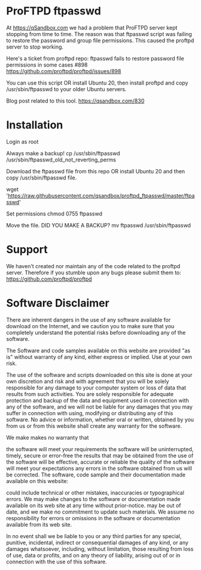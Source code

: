 # ProFTPD ftpasswd
At https://qSandbox.com we had a problem that ProFTPD server kept stopping from time to time.
The reason was that ftpasswd script was failing to restore the password and group file permissions.
This caused the proftpd server to stop working.

Here's a ticket from proftpd repo: ftpasswd fails to restore password file permissions in some cases #898
https://github.com/proftpd/proftpd/issues/898
 
You can use this script OR install Ubuntu 20, then install proftpd and copy /usr/sbin/ftpasswd to your older Ubuntu servers.

Blog post related to this tool.
https://qsandbox.com/830

# Installation

Login as root

Always make a backup!
cp /usr/sbin/ftpasswd /usr/sbin/ftpasswd_old_not_reverting_perms

Download the ftpasswd file from this repo OR install Ubuntu 20 and then copy /usr/sbin/ftpasswd file.

wget 'https://raw.githubusercontent.com/qsandbox/proftpd_ftpasswd/master/ftpasswd'

Set permissions
chmod 0755 ftpasswd

Move the file. DID YOU MAKE A BACKUP?
mv ftpasswd /usr/sbin/ftpasswd

# Support
We haven't created nor maintain any of the code related to the proftpd server.
Therefore if you stumble upon any bugs please submit them to: 
https://github.com/proftpd/proftpd

# Software Disclaimer
There are inherent dangers in the use of any software available for download on the Internet, and we caution you to make sure that you completely understand the potential risks before downloading any of the software.

The Software and code samples available on this website are provided "as is" without warranty of any kind, either express or implied. Use at your own risk.

The use of the software and scripts downloaded on this site is done at your own discretion and risk and with agreement that you will be solely responsible for any damage to your computer system or loss of data that results from such activities. You are solely responsible for adequate protection and backup of the data and equipment used in connection with any of the software, and we will not be liable for any damages that you may suffer in connection with using, modifying or distributing any of this software. No advice or information, whether oral or written, obtained by you from us or from this website shall create any warranty for the software.

We make makes no warranty that

the software will meet your requirements
the software will be uninterrupted, timely, secure or error-free
the results that may be obtained from the use of the software will be effective, accurate or reliable
the quality of the software will meet your expectations
any errors in the software obtained from us will be corrected.
The software, code sample and their documentation made available on this website:

could include technical or other mistakes, inaccuracies or typographical errors. We may make changes to the software or documentation made available on its web site at any time without prior-notice.
may be out of date, and we make no commitment to update such materials.
We assume no responsibility for errors or omissions in the software or documentation available from its web site.

In no event shall we be liable to you or any third parties for any special, punitive, incidental, indirect or consequential damages of any kind, or any damages whatsoever, including, without limitation, those resulting from loss of use, data or profits, and on any theory of liability, arising out of or in connection with the use of this software.

